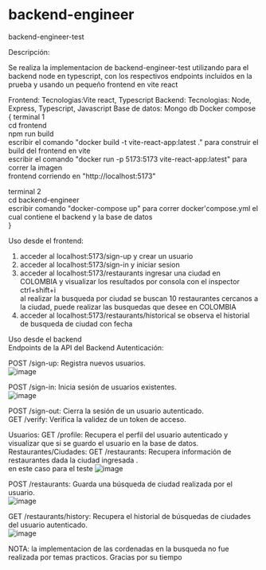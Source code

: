 # backend-engineer
backend-engineer-test

Descripción:

Se realiza la implementacion de backend-engineer-test utilizando para el backend node en typescript, con los respectivos endpoints incluidos en la prueba y usando un pequeño frontend en vite react 


Frontend:
Tecnologias:Vite react, Typescript
Backend:
Tecnologias: Node, Express, Typescript, Javascript
Base de datos:
Mongo db
Docker compose
{
terminal 1 <br/>
cd frontend<br/>
npm run build<br/>
escribir el comando "docker build -t vite-react-app:latest ." para construir el build del frontend en vite<br/>
escribir el comando "docker run -p 5173:5173 vite-react-app:latest" para correr la imagen<br/>
frontend corriendo en "http://localhost:5173"<br/>

terminal 2<br/>
cd backend-engineer <br/>
escribir comando "docker-compose up" para correr docker'compose.yml el cual contiene el backend y la base de datos<br/>
}<br/>



Uso desde el frontend: <br/>
1. acceder al localhost:5173/sign-up y crear un usuario <br/>
2. acceder al localhost:5173/sign-in y iniciar sesion <br/>
3. acceder al localhost:5173/restaurants ingresar una ciudad en COLOMBIA y visualizar los resultados por consola con el inspector ctrl+shift+i <br/>
   al realizar la busqueda por ciudad se buscan 10 restaurantes cercanos a la ciudad, puede realizar las busquedas que desee en COLOMBIA<br/>
4. acceder al localhost:5173/restaurants/historical se observa el historial de busqueda de ciudad con fecha 




Uso desde el backend <br/>
Endpoints de la API del Backend
Autenticación:

POST /sign-up: Registra nuevos usuarios. <br/>
![image](https://github.com/juan-gonzalezr/backend-engineer/assets/62959602/5dfb2417-bb58-4159-ae41-d2042406663d)

POST /sign-in: Inicia sesión de usuarios existentes.<br/>
![image](https://github.com/juan-gonzalezr/backend-engineer/assets/62959602/6317a3c6-756f-4bd5-b795-c24dea5181bf)

POST /sign-out: Cierra la sesión de un usuario autenticado.<br/>
GET /verify: Verifica la validez de un token de acceso.<br/>

Usuarios:
GET /profile: Recupera el perfil del usuario autenticado y visualizar que si se guardo el usuario en la base de datos.
Restaurantes/Ciudades:
GET /restaurants: Recupera información de restaurantes dada la ciudad ingresada .<br/> en este caso para el teste
![image](https://github.com/juan-gonzalezr/backend-engineer/assets/62959602/a4763110-8fdd-4ea6-85da-588ab6454a21)

POST /restaurants: Guarda una búsqueda de ciudad realizada por el usuario.<br/>
![image](https://github.com/juan-gonzalezr/backend-engineer/assets/62959602/4aa3183c-cd28-4209-8a33-e9eda2f2d45e)

GET /restaurants/history: Recupera el historial de búsquedas de ciudades del usuario autenticado.<br/>
![image](https://github.com/juan-gonzalezr/backend-engineer/assets/62959602/cc635100-c3a4-4a97-a836-249517b84697)


NOTA: la implementacion de las cordenadas en la busqueda no fue realizada por temas practicos. Gracias por su tiempo<br/>
